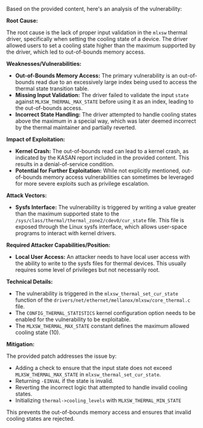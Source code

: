 Based on the provided content, here's an analysis of the vulnerability:

**Root Cause:**

The root cause is the lack of proper input validation in the `mlxsw` thermal driver, specifically when setting the cooling state of a device. The driver allowed users to set a cooling state higher than the maximum supported by the driver, which led to out-of-bounds memory access.

**Weaknesses/Vulnerabilities:**

- **Out-of-Bounds Memory Access:** The primary vulnerability is an out-of-bounds read due to an excessively large index being used to access the thermal state transition table.
- **Missing Input Validation:** The driver failed to validate the input `state` against `MLXSW_THERMAL_MAX_STATE` before using it as an index, leading to the out-of-bounds access.
- **Incorrect State Handling:** The driver attempted to handle cooling states above the maximum in a special way, which was later deemed incorrect by the thermal maintainer and partially reverted.

**Impact of Exploitation:**

- **Kernel Crash:** The out-of-bounds read can lead to a kernel crash, as indicated by the KASAN report included in the provided content. This results in a denial-of-service condition.
- **Potential for Further Exploitation:** While not explicitly mentioned, out-of-bounds memory access vulnerabilities can sometimes be leveraged for more severe exploits such as privilege escalation.

**Attack Vectors:**

- **Sysfs Interface:** The vulnerability is triggered by writing a value greater than the maximum supported state to the `/sys/class/thermal/thermal_zone2/cdev0/cur_state` file. This file is exposed through the Linux sysfs interface, which allows user-space programs to interact with kernel drivers.

**Required Attacker Capabilities/Position:**

- **Local User Access:** An attacker needs to have local user access with the ability to write to the sysfs files for thermal devices. This usually requires some level of privileges but not necessarily root.

**Technical Details:**

- The vulnerability is triggered in the `mlxsw_thermal_set_cur_state` function of the `drivers/net/ethernet/mellanox/mlxsw/core_thermal.c` file.
- The `CONFIG_THERMAL_STATISTICS` kernel configuration option needs to be enabled for the vulnerability to be exploitable.
- The `MLXSW_THERMAL_MAX_STATE` constant defines the maximum allowed cooling state (10).

**Mitigation:**

The provided patch addresses the issue by:

- Adding a check to ensure that the input state does not exceed `MLXSW_THERMAL_MAX_STATE` in `mlxsw_thermal_set_cur_state`.
- Returning `-EINVAL` if the state is invalid.
- Reverting the incorrect logic that attempted to handle invalid cooling states.
- Initializing `thermal->cooling_levels` with `MLXSW_THERMAL_MIN_STATE`

This prevents the out-of-bounds memory access and ensures that invalid cooling states are rejected.